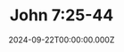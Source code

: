 ---
layout: "sermon"
title: "John 7:25-44"
date: "2024-09-22T00:00:00.000Z"
category: "sermon"
audio_url: "https://anchor.fm/s/f5d78a70/podcast/play/89876543/https%3A%2F%2Fd3ctxlq1ktw2nl.cloudfront.net%2Fstaging%2F2024-8-22%2F368765432-44100-2-h7i8j9k0l1m2.m4a"
duration: "36:54"
scripture: "John 7:25-44"
pastor: "Pastor Nate Ellis"
series: "John"
description: |
  <p>The people are divided over Jesus' identity—some believing, others rejecting. In John 7:25-44, we see how Christ's teaching creates division and reveals the hearts of men.</p>

guid: "h7i8j9k0-l1m2-4890-1234-567890abcdef"
---